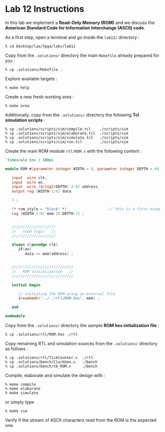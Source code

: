 # Lab 12 Instructions

In this lab we implement a **Read-Only Memory (ROM)** and we discuss the **American Standard Code for Information Interchange (ASCII) code**.

As a first step, open a terminal and go inside the `lab12/` directory :

```
% cd Desktop/lae/fpga/labs/lab12
```

Copy from the `.solutions/` directory the main `Makefile` already prepared for you :

```
% cp .solutions/Makefile .
```

Explore available targets :

```
% make help
```

Create a new fresh working area :

```
% make area
```

Additionally, copy from the `.solutions/` directory the following **Tcl simulation scripts** :


```
% cp .solutions/scripts/sim/compile.tcl    ./scripts/sim
% cp .solutions/scripts/sim/elaborate.tcl  ./scripts/sim
% cp .solutions/scripts/sim/simulate.tcl   ./scripts/sim
% cp .solutions/scripts/sim/run.tcl        ./scripts/sim
```

Create the main ROM module `rtl/ROM.v` with the following content :

```verilog
`timescale 1ns / 100ps

module ROM #(parameter integer WIDTH = 8, parameter integer DEPTH = 64) (

   input  wire clk,
   input  wire en,
   input  wire [$clog2(DEPTH)-1:0] address,
   output reg [WIDTH-1:0] data

   ) ;

   (* rom_style = "block" *)                   // this is a first example of a SYNTHESIS PRAGMA, instruct the tool how to infer the ROM memory with LUTs or BRAMs
   reg [WIDTH-1:0] mem [0:DEPTH-1] ;


   ////////////////////
   //   read logic   //
   ////////////////////

   always @(posedge clk)
      if(en)
         data <= mem[address] ;


   ////////////////////////////
   //   ROM initialization   //
   ////////////////////////////

   initial begin

      // initialize the ROM using an external file
      $readmemh("../../rtl/ROM.hex", mem) ;

   end

endmodule
```

Copy from the `.solutions/` directory the sample **ROM hex initialization file** :

```
% cp .solutions/rtl/ROM.hex ./rtl
```

Copy remaining RTL and simulation sources from the `.solutions/` directory as follows :


```
% cp .solutions/rtl/TickCounter.v  ./rtl
% cp .solutions/bench/ClockGen.v   ./bench
% cp .solutions/bench/tb_ROM.v     ./bench
```

Compile, elaborate and simulate the design with :

```
% make compile
% make elaborate
% make simulate
```

or simply type

```
% make sim
```

Verify if the stream of ASCII characters read from the ROM is the expected one.

